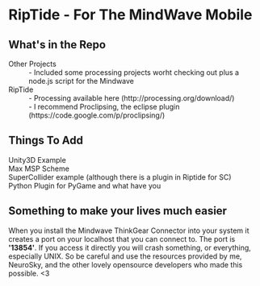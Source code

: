 RipTide - For The MindWave Mobile
========
    
    

What's in the Repo
--------------------
<dl>
<dt> Other Projects </dt>
<dd>- Included some processing projects worht checking out plus a node.js script for the Mindwave </dd>

<dt> RipTide </dt>
<dd>- Processing available here (http://processing.org/download/) </dd>
<dd>- I recommend Proclipsing, the eclipse plugin (https://code.google.com/p/proclipsing/) </dd>
</dl>

Things To Add
--------------------
<dl>
<dt> Unity3D Example </dt>
<dt> Max MSP Scheme </dt>
<dt> SuperCollider example (although there is a plugin in Riptide for SC) </dt>
<dt> Python Plugin for PyGame and what have you </dt>
</dl>

Something to make your lives much easier
--------
<p>When you install the Mindwave ThinkGear
Connector into your system it creates a 
port on your localhost that you can connect to. The port is <b>'13854'</b>.
If you access it directly you will crash something, or everything,
especially UNIX. So be careful
and use the resources provided by me, NeuroSky, and the other lovely
opensource developers who made this possible. <3</p>
